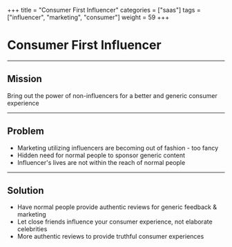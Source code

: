 +++
title = "Consumer First Influencer"
categories = ["saas"]
tags = ["influencer", "marketing", "consumer"]
weight = 59
+++

# Consumer First Influencer

---

## Mission

Bring out the power of non-influencers for a better and generic consumer experience

---

## Problem

- Marketing utilizing influencers are becoming out of fashion - too fancy
- Hidden need for normal people to sponsor generic content
- Influencer's lives are not within the reach of normal people

---

## Solution

- Have normal people provide authentic reviews for generic feedback & marketing
- Let close friends influence your consumer experience, not elaborate celebrities
- More authentic reviews to provide truthful consumer experiences
